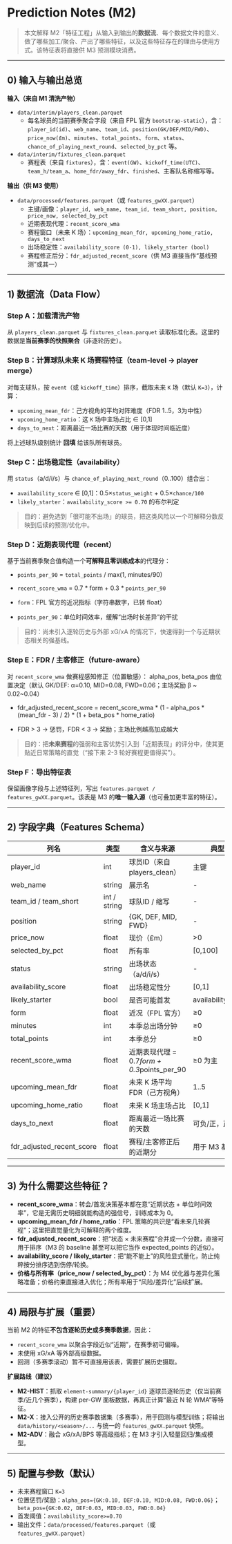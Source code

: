 # Prediction Notes (M2)

> 本文解释 M2「特征工程」从输入到输出的**数据流**、每个数据文件的意义、做了哪些加工/聚合、产出了哪些特征，以及这些特征存在的理由与使用方式。该特征表将直接供 M3 预测模块消费。

---

## 0) 输入与输出总览

**输入（来自 M1 清洗产物）**
- `data/interim/players_clean.parquet`
  - 每名球员的当前赛季聚合字段（来自 FPL 官方 `bootstrap-static`），含：`player_id(id)`、`web_name`、`team_id`、`position(GK/DEF/MID/FWD)`、`price_now(£m)`、`minutes`、`total_points`、`form`、`status`、`chance_of_playing_next_round`、`selected_by_pct` 等。
- `data/interim/fixtures_clean.parquet`
  - 赛程表（来自 `fixtures`），含：`event(GW)`、`kickoff_time(UTC)`、`team_h/team_a`、`home_fdr/away_fdr`、`finished`、主客队名称缩写等。

**输出（供 M3 使用）**
- `data/processed/features.parquet`（或 `features_gwXX.parquet`）
  - 主键/画像：`player_id, web_name, team_id, team_short, position, price_now, selected_by_pct`
  - 近期表现代理：`recent_score_wma`
  - 赛程窗口（未来 K 场）：`upcoming_mean_fdr, upcoming_home_ratio, days_to_next`
  - 出场稳定性：`availability_score (0-1), likely_starter (bool)`
  - 赛程修正后分：`fdr_adjusted_recent_score`（供 M3 直接当作“基线预测”或其一）

---

## 1) 数据流（Data Flow）

### Step A：加载清洗产物
从 `players_clean.parquet` 与 `fixtures_clean.parquet` 读取标准化表。这里的数据是**当前赛季的快照聚合**（非逐轮历史）。

### Step B：计算球队未来 K 场赛程特征（team-level → player merge）
对每支球队，按 `event`（或 `kickoff_time`）排序，截取未来 `K` 场（默认 `K=3`），计算：
- `upcoming_mean_fdr`：己方视角的平均对阵难度（FDR 1..5，3为中性）
- `upcoming_home_ratio`：这 `K` 场中主场占比 ∈ [0,1]
- `days_to_next`：距离最近一场比赛的天数（用于体现时间临近度）

将上述球队级别统计 **回填** 给该队所有球员。

### Step C：出场稳定性（availability）
用 `status`（a/d/i/s）与 `chance_of_playing_next_round`（0..100）组合出：
- `availability_score` ∈ [0,1]：0.5×`status_weight` + 0.5×`chance/100`
- `likely_starter`：`availability_score >= 0.70` 的布尔判定

> 目的：避免选到「很可能不出场」的球员，把这类风险以一个可解释分数反映到后续的预测/优化中。

### Step D：近期表现代理（recent）
基于当前赛季聚合值构造一个**可解释且零训练成本**的代理分：
- `points_per_90` = `total_points` / max(1, minutes/90)
- `recent_score_wma` = 0.7 * form + 0.3 * `points_per_90`

- `form`：FPL 官方的近况指标（字符串数字，已转 float）
- `points_per_90`：单位时间效率，缓解“出场时长差异”的干扰

> 目的：尚未引入逐轮历史与外部 xG/xA 的情况下，快速得到一个与近期状态相关的强基线。

### Step E：FDR / 主客修正（future-aware）
对 `recent_score_wma` 做赛程感知修正（位置敏感）：
alpha_pos, beta_pos 由位置决定（默认 GK/DEF: α=0.10, MID=0.08, FWD=0.06；主场奖励 β ~ 0.02~0.04）

- fdr_adjusted_recent_score =
recent_score_wma * (1 - alpha_pos * (mean_fdr - 3) / 2) * (1 + beta_pos * home_ratio)

- FDR > 3 → 惩罚，FDR < 3 → 奖励；主场比例越高加成越大

> 目的：把**未来赛程**的强弱和主客优势引入到「近期表现」的评分中，使其更贴近日常策略的直觉（“接下来 2-3 轮好赛程更值得买”）。

### Step F：导出特征表
保留画像字段与上述特征列，写出 `features.parquet / features_gwXX.parquet`。该表是 M3 的**唯一输入源**（也可叠加更丰富的特征）。

---

## 2) 字段字典（Features Schema）

| 列名 | 类型 | 含义与来源 | 典型范围/备注 |
|---|---|---|---|
| player_id | int | 球员ID（来自 players_clean） | 主键 |
| web_name | string | 展示名 | - |
| team_id / team_short | int / string | 球队ID / 缩写 | - |
| position | string | {GK, DEF, MID, FWD} | - |
| price_now | float | 现价（£m） | >0 |
| selected_by_pct | float | 所有率 | [0,100] |
| status | string | 出场状态（a/d/i/s） | - |
| availability_score | float | 出场稳定性分 | [0,1] |
| likely_starter | bool | 是否可能首发 | availability_score>=0.70 |
| form | float | 近况（FPL 官方） | ≥0 |
| minutes | int | 本季总出场分钟 | ≥0 |
| total_points | int | 本季总分 | ≥0 |
| recent_score_wma | float | 近期表现代理 = 0.7*form + 0.3*points_per_90 | ≥0 为主 |
| upcoming_mean_fdr | float | 未来 K 场平均 FDR（己方视角） | 1..5 |
| upcoming_home_ratio | float | 未来 K 场主场占比 | [0,1] |
| days_to_next | float | 距离最近一场比赛的天数 | 可负/正，正常≥0 |
| fdr_adjusted_recent_score | float | 赛程/主客修正后的近期分 | 用于 M3 基线 |

---

## 3) 为什么需要这些特征？

- **recent_score_wma**：转会/首发决策基本都在意“近期状态 + 单位时间效率”，它是无需历史明细就能构造的强信号，训练成本为 0。
- **upcoming_mean_fdr / home_ratio**：FPL 策略的共识是“看未来几轮赛程”；这里把直觉量化为可解释的两个维度。
- **fdr_adjusted_recent_score**：把“状态 × 未来赛程”合并成一个分数，直接可用于排序（M3 的 baseline 甚至可以把它当作 expected_points 的近似）。
- **availability_score / likely_starter**：把“能不能上”的风险显式量化，防止纯粹按分排序选到伤停/轮换。
- **价格与所有率（price_now / selected_by_pct）**：为 M4 优化器与差异化策略准备；价格约束直接进入优化；所有率用于“风险/差异化”后续扩展。

---

## 4) 局限与扩展（重要）

当前 M2 的特征**不包含逐轮历史或多赛季数据**，因此：
- `recent_score_wma` 以聚合字段近似“近期”，在赛季初可偏噪。
- 未使用 xG/xA 等外部高级数据。
- 回测（多赛季滚动）暂不可直接用该表，需要扩展历史摄取。

**扩展路线（建议）**
- **M2-HIST**：抓取 `element-summary/{player_id}` 逐球员逐轮历史（仅当前赛季/近几个赛季），构建 per-GW 面板数据，再真正计算“最近 N 轮 WMA”等特征。
- **M2-X**：接入公开的历史赛季数据集（多赛季），用于回测与模型训练；将输出 `data/history/<season>/...` 与统一的 `features_gwXX.parquet` 快照。
- **M2-ADV**：融合 xG/xA/BPS 等高级指标；在 M3 才引入轻量回归/集成模型。

---

## 5) 配置与参数（默认）

- 未来赛程窗口 `K=3`
- 位置惩罚/奖励：`alpha_pos={GK:0.10, DEF:0.10, MID:0.08, FWD:0.06}`；`beta_pos={GK:0.02, DEF:0.03, MID:0.03, FWD:0.04}`
- 首发阈值：`availability_score>=0.70`
- 输出文件：`data/processed/features.parquet`（或 `features_gwXX.parquet`）
